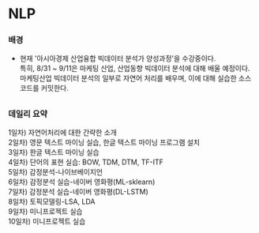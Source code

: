# NLP
### 배경

- 현재 '아시아경제 산업융합 빅데이터 분석가 양성과정'을 수강중이다.\
 특히, 8/31 ~ 9/11은 마케팅 산업, 산업동향 빅데이터 분석에 대해 배울 예정이다.\
 마케팅산업 빅데이터 분석의 일부로 자연어 처리를 배우며, 이에 대해 실습한 소스 코드를 커밋한다.
 
##
### 데일리 요약

1일차) 자연어처리에 대한 간략한 소개 \
2일차) 영문 텍스트 마이닝 실습, 한글 텍스트 마이닝 프로그램 설치 \
3일차) 한글 텍스트 마이닝 실습\
4일차) 단어의 표현 실습: BOW, TDM, DTM, TF-ITF\
5일차) 감정분석-나이브베이지언\
6일차) 감정분석 실습-네이버 영화평(ML-sklearn)\
7일차) 감정분석 실습-네이버 영화평(DL-LSTM)\
8일차) 토픽모델링-LSA, LDA \
9일차) 미니프로젝트 실습 \
10일차) 미니프로젝트 실습 
